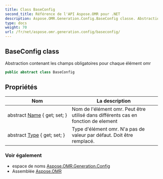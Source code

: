 ```yaml
---
title: Class BaseConfig
second_title: Référence de l'API Aspose.OMR pour .NET
description: Aspose.OMR.Generation.Config.BaseConfig classe. Abstraction contenant les champs obligatoires pour chaque élément omr
type: docs
weight: 70
url: /fr/net/aspose.omr.generation.config/baseconfig/
---
```

## BaseConfig class

Abstraction contenant les champs obligatoires pour chaque élément omr

```csharp
public abstract class BaseConfig
```

## Propriétés

| Nom | La description |
| --- | --- |
| abstract [Name](../../aspose.omr.generation.config/baseconfig/name/) { get; set; } | Nom de l'élément omr. Peut être utilisé dans différents cas en fonction de element |
| abstract [Type](../../aspose.omr.generation.config/baseconfig/type/) { get; set; } | Type d'élément omr. N'a pas de valeur par défaut. Doit être remplacé. |

### Voir également

* espace de noms [Aspose.OMR.Generation.Config](../../aspose.omr.generation.config/)
* Assemblée [Aspose.OMR](../../)


